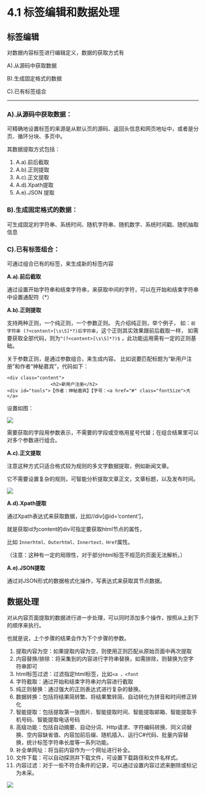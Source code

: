 # 4.1 标签编辑和数据处理



## 标签编辑



对数据内容标签进行编辑定义，数据的获取方式有

A).从源码中获取数据

B).生成固定格式的数据

C).已有标签组合



---




### A).从源码中获取数据：



可精确地设置标签的来源是从默认页的源码、返回头信息和网页地址中，或者是分页、循环分块、多页中。

其数据提取方式包括： 

1. A.a).前后截取
2. A.b).正则提取
3. A.c).正文提取
4. A.d).Xpath提取
5. A.e).JSON 提取


### B).生成固定格式的数据：



可生成固定的字符串、系统时间、随机字符串、随机数字、系统时间戳、随机抽取信息


### C).已有标签组合：



可通过组合已有的标签，来生成新的标签内容

**A.a).前后截取**

通过设置开始字符串和结束字符串，来获取中间的字符，可以在开始和结束字符串中设置通配符（*）

**A.b).正则提取**

支持两种正则，一个纯正则，一个参数正则。
先介绍纯正则，举个例子，
如：```前字符串 (?<content>[\s\S]*?)后字符串```，这个正则其实效果跟前后截取一样，
如需要获取全部代码，则为```^(?<content>[\s\S]*?)$``` ，此功能运用需有一定的正则基础。

关于参数正则，是通过参数组合，来生成内容。
比如说要匹配标题为“新用户注册”和作者“神秘嘉宾”，代码如下：
```
<div class="content">
                <h2>新用户注册</h2>
<div id="tools">【作者：神秘嘉宾】【字号：<a href="#" class="fontSize">大</a>
```

设置如图：

![](http://imgs.leesven.com/2016/locoyimgs/41.png)

需要获取的字段用参数表示，不需要的字段或空格用星号代替；在组合结果里可以对多个参数进行组合。

**A.c).正文提取**

注意这种方式只适合格式较为规则的多文字数据提取，例如新闻文章。

它不需要设置复杂的规则，可智能分析提取文章正文，文章标题，以及发布时间。

![](http://imgs.leesven.com/2016/locoyimgs/42.png)

**A.d).Xpath提取**

通过Xpath表达式来获取数据，比如//div[@id=’content’]，

就是获取id为content的div可指定要获取html节点的属性，

比如 ```Innerhtml、Outerhtml、Innertext、Href```属性。

（注意：这种有一定的局限性，对于部分html标签不规范的页面无法解析。）

**A.e).JSON提取**

通过对JSON形式的数据格式化操作，写表达式来获取其节点数据。



## 数据处理



对从内容页面提取的数据进行进一步处理，可以同时添加多个操作，按照从上到下的顺序来执行。

也就是说，上个步骤的结果会作为下个步骤的参数。

1. 提取内容为空：如果提取内容为空，则使用正则匹配从原始页面中再次提取
2. 内容替换/排除：将采集到的内容进行字符串替换，如需排除，则替换为空字符串即可
3. html标签过滤：过滤指定html标签，比如```<a ，<font``` 
4. 字符截取：通过开始和结束字符串对内容进行截取
5. 纯正则替换：通过强大的正则表达式进行复杂的替换。
6. 数据转换：包括将结果简转繁、将结果繁转简、自动转化为拼音和时间修正转化
7. 智能提取：包括提取第一张图片、智能提取时间、智能提取邮箱、智能提取手机号码、智能提取电话号码
8. 高级功能：包括自动摘要、自动分词、Http请求、字符编码转换、同义词替换、空内容缺省值、内容加前后缀、随机插入、运行C#代码、批量内容替换，统计标签字符串长度等一系列功能。
9. 补全单网址：将当前内容作为一个网址进行补全。
10. 文件下载：可以自动探测并下载文件，可设置下载路径和文件名样式。
11. 内容过滤：对于一些不符合条件的记录，可以通过设置内容过滤来删除或标记为未采。

![](http://imgs.leesven.com/2016/locoyimgs/43.png)